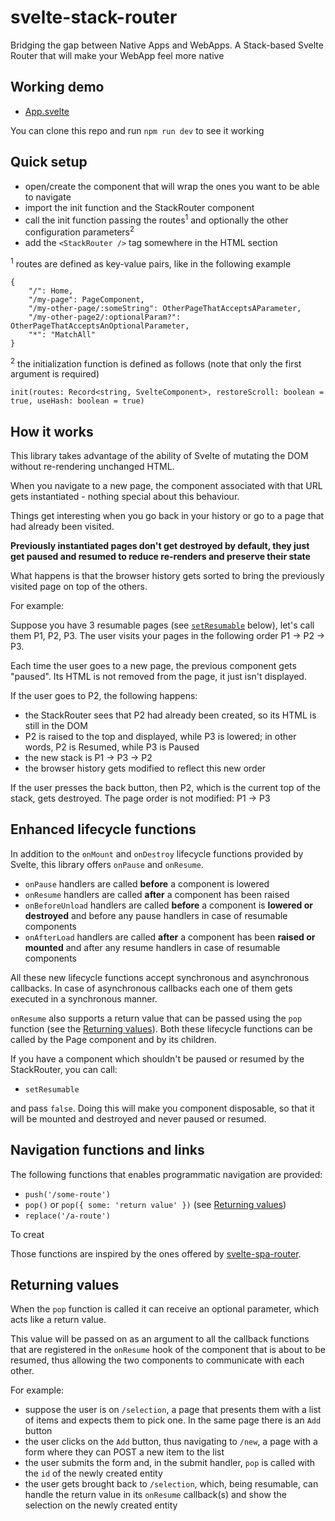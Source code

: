 # svelte-stack-router

Bridging the gap between Native Apps and WebApps. A Stack-based Svelte Router that will make your WebApp feel more native

## Working demo
* [App.svelte](https://github.com/cdellacqua/svelte-stack-router/blob/master/src/App.svelte)

You can clone this repo and run `npm run dev` to see it working

## Quick setup

- open/create the component that will wrap the ones you want to be able to navigate
- import the init function and the StackRouter component
- call the init function passing the routes<sup>1</sup> and optionally the other configuration parameters<sup>2</sup>
- add the `<StackRouter />` tag somewhere in the HTML section

<sup>1</sup> routes are defined as key-value pairs, like in the following example

```
{
	"/": Home,
	"/my-page": PageComponent,
	"/my-other-page/:someString": OtherPageThatAcceptsAParameter,
	"/my-other-page2/:optionalParam?": OtherPageThatAcceptsAnOptionalParameter,
	"*": "MatchAll"
}
```

<sup>2</sup> the initialization function is defined as follows (note that only the first argument is required)

`init(routes: Record<string, SvelteComponent>, restoreScroll: boolean = true, useHash: boolean = true)`

## How it works

This library takes advantage of the ability of Svelte of mutating the DOM without re-rendering unchanged HTML.

When you navigate to a new page, the component associated with that URL gets instantiated - nothing special about this behaviour.

Things get interesting when you go back in your history or go to a page that had already been visited.

**Previously instantiated pages don't get destroyed by default, they just get paused and resumed to reduce re-renders and preserve their state**

What happens is that the browser history gets sorted to bring the previously visited page on top of the others.

For example:

Suppose you have 3 resumable pages (see [`setResumable`](#enhanced-lifecycle-functions) below), let's call them P1, P2, P3.
The user visits your pages in the following order P1 -> P2 -> P3.

Each time the user goes to a new page, the previous component gets "paused". Its HTML is not removed from the page, it just isn't displayed.

If the user goes to P2, the following happens:
- the StackRouter sees that P2 had already been created, so its HTML is still in the DOM
- P2 is raised to the top and displayed, while P3 is lowered; in other words, P2 is Resumed, while P3 is Paused
- the new stack is P1 -> P3 -> P2
- the browser history gets modified to reflect this new order

If the user presses the back button, then P2, which is the current top of the stack, gets destroyed.
The page order is not modified: P1 -> P3

## Enhanced lifecycle functions

In addition to the `onMount` and `onDestroy` lifecycle functions provided by Svelte, this library offers `onPause` and `onResume`.
- `onPause` handlers are called **before** a component is lowered
- `onResume` handlers are called **after** a component has been raised
- `onBeforeUnload` handlers are called **before** a component is **lowered or destroyed** and before any pause handlers in case of resumable components
- `onAfterLoad` handlers are called **after** a component has been **raised or mounted** and after any resume handlers in case of resumable components

All these new lifecycle functions accept synchronous and asynchronous callbacks. In case of asynchronous callbacks each one of them gets executed
in a synchronous manner.

`onResume` also supports a return value that can be passed using the `pop` function (see the [Returning values](#returning-values)).
Both these lifecycle functions can be called by the Page component and by its children.

If you have a component which shouldn't be paused or resumed by the StackRouter, you can call:
- `setResumable`

and pass `false`. Doing this will make you component disposable, so that it will be mounted and destroyed and never paused or resumed.

## Navigation functions and links

The following functions that enables programmatic navigation are provided:
- `push('/some-route')`
- `pop()` or `pop({ some: 'return value' })` (see [Returning values](#returning-values))
- `replace('/a-route')`

To creat

Those functions are inspired by the ones offered by [svelte-spa-router](https://github.com/ItalyPaleAle/svelte-spa-router).

## Returning values

When the `pop` function is called it can receive an optional parameter, which acts like a return value.

This value will be passed on as an argument to all the callback functions that are registered in the `onResume` hook of the component that is about to be resumed, thus allowing the two components to communicate with each other.

For example:
- suppose the user is on `/selection`, a page that presents them with a list of items and expects them to pick one. In the same page there is an `Add` button
- the user clicks on the `Add` button, thus navigating to `/new`, a page with a form where they can POST a new item to the list
- the user submits the form and, in the submit handler, `pop` is called with the `id` of the newly created entity
- the user gets brought back to `/selection`, which, being resumable, can handle the return value in its `onResume` callback(s) and show the selection on the newly created entity